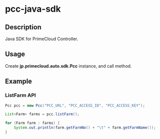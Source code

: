 # pcc-java-sdk

## Description

Java SDK for PrimeCloud Controller.


## Usage

Create **jp.primecloud.auto.sdk.Pcc** instance, and call method.


## Example

### ListFarm API

```java
Pcc pcc = new Pcc("PCC_URL", "PCC_ACCESS_ID", "PCC_ACCESS_KEY");

List<Farm> farms = pcc.listFarm();

for (Farm farm : farms) {
    System.out.println(farm.getFarmNo() + "\t" + farm.getFarmName());
}
```
